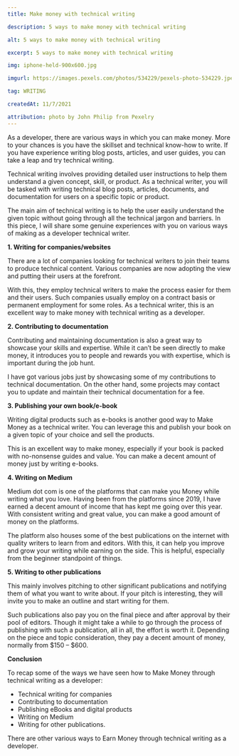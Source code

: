 ```yaml
---
title: Make money with technical writing

description: 5 ways to make money with technical writing

alt: 5 ways to make money with technical writing

excerpt: 5 ways to make money with technical writing

img: iphone-held-900x600.jpg

imgurl: https://images.pexels.com/photos/534229/pexels-photo-534229.jpeg?auto=compress&cs=tinysrgb&w=1260&h=750&dpr=1

tag: WRITING

createdAt: 11/7/2021

attribution: photo by John Philip from Pexelry
---
```


As a developer, there are various ways in which you can make money. More to your chances is you have the skillset and technical know-how to write. If you have experience writing blog posts, articles, and user guides, you can take a leap and try technical writing.

Technical writing involves providing detailed user instructions to help them understand a given concept, skill, or product. As a technical writer, you will be tasked with writing technical blog posts, articles, documents, and documentation for users on a specific topic or product.

The main aim of technical writing is to help the user easily understand the given topic without going through all the technical jargon and barriers.
In this piece, I will share some genuine experiences with you on various ways of making as a developer technical writer.

**1. Writing for companies/websites**

There are a lot of companies looking for technical writers to join their teams to produce technical content. Various companies are now adopting the view and putting their users at the forefront.

With this, they employ technical writers to make the process easier for them and their users.
Such companies usually employ on a contract basis or permanent employment for some roles. As a technical writer, this is an excellent way to make money with technical writing as a developer.

**2. Contributing to documentation**

Contributing and maintaining documentation is also a great way to showcase your skills and expertise. While it can’t be seen directly to make money, it introduces you to people and rewards you with expertise, which is important during the job hunt.

I have got various jobs just by showcasing some of my contributions to technical documentation. On the other hand, some projects may contact you to update and maintain their technical documentation for a fee.

**3. Publishing your own book/e-book**

Writing digital products such as e-books is another good way to Make Money as a technical writer. You can leverage this and publish your book on a given topic of your choice and sell the products.

This is an excellent way to make money, especially if your book is packed with no-nonsense guides and value.
You can make a decent amount of money just by writing e-books.

**4. Writing on Medium**

Medium dot com is one of the platforms that can make you Money while writing what you love. Having been from the platforms since 2019, I have earned a decent amount of income that has kept me going over this year. With consistent writing and great value, you can make a good amount of money on the platforms.

The platform also houses some of the best publications on the internet with quality writers to learn from and editors. With this, it can help you improve and grow your writing while earning on the side. This is helpful, especially from the beginner standpoint of things.

**5. Writing to other publications**

This mainly involves pitching to other significant publications and notifying them of what you want to write about. If your pitch is interesting, they will invite you to make an outline and start writing for them.

Such publications also pay you on the final piece and after approval by their pool of editors. Though it might take a while to go through the process of publishing with such a publication, all in all, the effort is worth it. Depending on the piece and topic consideration, they pay a decent amount of money, normally from $150 – $600.

**Conclusion**

To recap some of the ways we have seen how to Make Money through technical writing as a developer:

- Technical writing for companies
- Contributing to documentation
- Publishing eBooks and digital products
- Writing on Medium
- Writing for other publications.

There are other various ways to Earn Money through technical writing as a developer.
